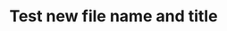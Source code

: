 ---
title: Test new file name and title
thumbnail: 
thumbnail_x: 0.5
thumbnail_y: 0.5
tags: 
createdAt: 2023-07-12T17:30:13+07:00
updatedAt: 2023-07-12T17:36:45+07:00
---